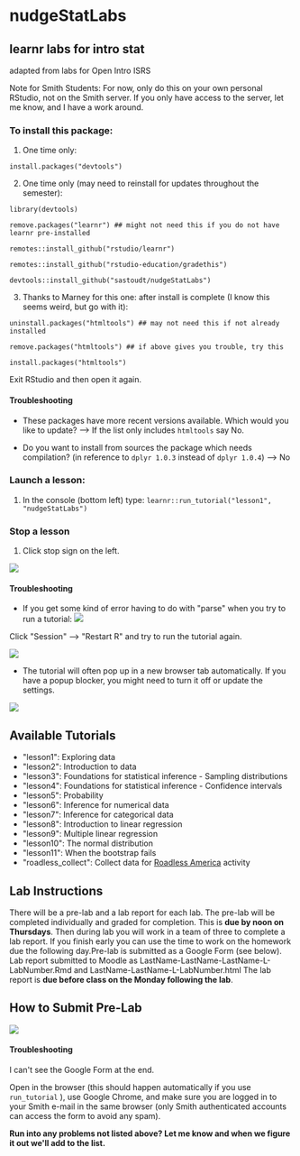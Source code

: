 # nudgeStatLabs
## learnr labs for intro stat
adapted from labs for Open Intro ISRS

Note for Smith Students: For now, only do this on your own personal RStudio, not on the Smith server. If you only have access to the server, let me know, and I have a work around.

### To install this package:

1. One time only:

`install.packages("devtools")`

2. One time only (may need to reinstall for updates throughout the semester):

`library(devtools)`

`remove.packages("learnr") ## might not need this if you do not have learnr pre-installed`

`remotes::install_github("rstudio/learnr")`

`remotes::install_github("rstudio-education/gradethis")`

`devtools::install_github("sastoudt/nudgeStatLabs")`



3. Thanks to Marney for this one: after install is complete (I know this seems weird, but go with it):

```uninstall.packages("htmltools") ## may not need this if not already installed``` 

```remove.packages("htmltools") ## if above gives you trouble, try this```

```install.packages("htmltools")```

Exit RStudio and then open it again.

#### Troubleshooting

- These packages have more recent versions available. Which would you like to update? --> If the list only includes `htmltools` say No.

- Do you want to install from sources the package which needs compilation? (in reference to `dplyr 1.0.3` instead of `dplyr 1.0.4`) --> No 

### Launch a lesson:

1. In the console (bottom left) type: `learnr::run_tutorial("lesson1", "nudgeStatLabs")`

### Stop a lesson 

1. Click stop sign on the left.

![](stop-tutorial.png)

#### Troubleshooting

- If you get some kind of error having to do with "parse" when you try to run a tutorial:
![](restartR.png) 

Click "Session" --> "Restart R" and try to run the tutorial again. 

![](restartR2.png) 

- The tutorial will often pop up in a new browser tab automatically. If you have a popup blocker, you might need to turn it off or update the settings.

![](popups.png) 

## Available Tutorials

- "lesson1": Exploring data
- "lesson2": Introduction to data
- "lesson3": Foundations for statistical inference - Sampling distributions
- "lesson4": Foundations for statistical inference - Confidence intervals
- "lesson5": Probability
- "lesson6": Inference for numerical data
- "lesson7": Inference for categorical data
- "lesson8": Introduction to linear regression
- "lesson9": Multiple linear regression
- "lesson10": The normal distribution
- "lesson11": When the bootstrap fails
- "roadless_collect": Collect data for [Roadless America](https://www.amstat.org/asa/files/pdfs/stew/PercentWithinMileofRoad.pdf) activity

## Lab Instructions

There will be a pre-lab and a lab report for each lab. The pre-lab will be completed individually and graded for completion. This is **due by noon on Thursdays**. Then during lab you will work in a team of three to complete a lab report. If you finish early you can use the time to work on the homework due the following day.Pre-lab is submitted as a Google Form (see below). Lab report submitted to Moodle as LastName-LastName-LastName-L-LabNumber.Rmd and LastName-LastName-L-LabNumber.html The lab report is **due before class on the Monday following the lab**.


## How to Submit Pre-Lab

![](submit-tutorial.png)

#### Troubleshooting

I can't see the Google Form at the end. 

Open in the browser (this should happen automatically if you use `run_tutorial` ), use Google Chrome, and make sure you are logged in to your Smith e-mail in the same browser (only Smith authenticated accounts can access the form to avoid any spam).

**Run into any problems not listed above? Let me know and when we figure it out we'll add to the list.**


